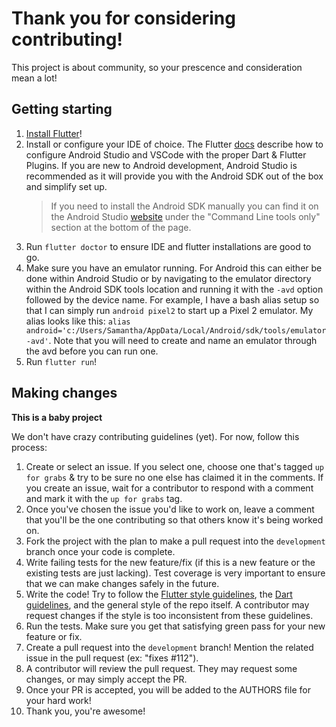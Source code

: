 # Thank you for considering contributing!
This project is about community, so your prescence and consideration mean a lot!

## Getting starting
1. [Install Flutter](https://flutter.io/get-started/install/)!
2. Install or configure your IDE of choice. The Flutter [docs](https://flutter.io/get-started/editor/#androidstudio) describe how to configure Android Studio and VSCode with the proper Dart & Flutter Plugins. If you are new to Android development, Android Studio is recommended as it will provide you with the Android SDK out of the box and simplify set up.
    > If you need to install the Android SDK manually you can find it on the Android Studio [website](https://developer.android.com/studio/) under the "Command Line tools only" section at the bottom of the page.
3. Run `flutter doctor` to ensure IDE and flutter installations are good to go.
4. Make sure you have an emulator running. For Android this can either be done within Android Studio or by navigating to the emulator directory within the Android SDK tools location and running it with the `-avd` option followed by the device name. For example, I have a bash alias setup so that I can simply run `android pixel2` to start up a Pixel 2 emulator. My alias looks like this: `alias android='c:/Users/Samantha/AppData/Local/Android/sdk/tools/emulator -avd'`. Note that you will need to create and name an emulator through the avd before you can run one.
5. Run `flutter run`!


## Making changes
**This is a baby project** 

We don't have crazy contributing guidelines (yet). For now, follow this process:
1. Create or select an issue. If you select one, choose one that's tagged `up for grabs` & try to be sure no one else has claimed it in the comments. If you create an issue, wait for a contributor to respond with a comment and mark it with the `up for grabs` tag.
2. Once you've chosen the issue you'd like to work on, leave a comment that you'll be the one contributing so that others know it's being worked on.
3. Fork the project with the plan to make a pull request into the `development` branch once your code is complete.
4. Write failing tests for the new feature/fix (if this is a new feature or the existing tests are just lacking). Test coverage is very important to ensure that we can make changes safely in the future. 
5. Write the code! Try to follow the [Flutter style guidelines](https://github.com/flutter/flutter/wiki/Style-guide-for-Flutter-repo), the [Dart guidelines](https://www.dartlang.org/guides/language/effective-dart/style), and the general style of the repo itself. A contributor may request changes if the style is too inconsistent from these guidelines.
6. Run the tests. Make sure you get that satisfying green pass for your new feature or fix.
7. Create a pull request into the `development` branch! Mention the related issue in the pull request (ex: "fixes #112"). 
8. A contributor will review the pull request. They may request some changes, or may simply accept the PR. 
9. Once your PR is accepted, you will be added to the AUTHORS file for your hard work!
10. Thank you, you're awesome!
